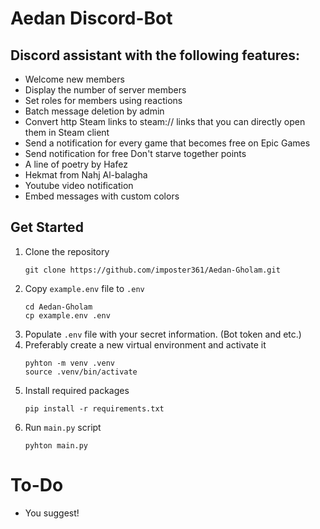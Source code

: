# Aedan Discord-Bot

## Discord assistant with the following features:

- Welcome new members
- Display the number of server members
- Set roles for members using reactions
- Batch message deletion by admin
- Convert http Steam links to steam:// links that you can directly open them in Steam client
- Send a notification for every game that becomes free on Epic Games
- Send notification for free Don't starve together points
- A line of poetry by Hafez
- Hekmat from Nahj Al-balagha
- Youtube video notification
- Embed messages with custom colors

## Get Started

1. Clone the repository
   ```
   git clone https://github.com/imposter361/Aedan-Gholam.git
   ```
2. Copy `example.env` file to `.env`
   ```
   cd Aedan-Gholam
   cp example.env .env
   ```
3. Populate `.env` file with your secret information. (Bot token and etc.)
4. Preferably create a new virtual environment and activate it
   ```
   pyhton -m venv .venv
   source .venv/bin/activate
   ```
5. Install required packages
   ```
   pip install -r requirements.txt
   ```
6. Run `main.py` script
   ```
   pyhton main.py
   ```

# To-Do

- You suggest!
